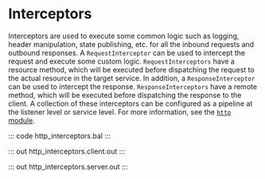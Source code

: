 # Interceptors

Interceptors are used to execute some common logic such as logging, header manipulation,
state publishing, etc. for all the inbound requests and outbound responses. A 
`RequestInterceptor` can be used to intercept the request and execute some custom
logic. `RequestInterceptors` have a resource method, which will be executed
before dispatching the request to the actual resource in the target service. In addition,
a `ResponseInterceptor` can be used to intercept the response. `ResponseInterceptors`
have a remote method, which will be executed before dispatching the response to the client.
A collection of these interceptors can be configured as a pipeline at the listener level or service level.
For more information, see the [`http` module](https://docs.central.ballerina.io/ballerina/http/latest/).

::: code http_interceptors.bal :::

::: out http_interceptors.client.out :::

::: out http_interceptors.server.out :::